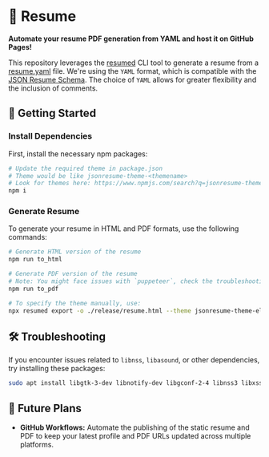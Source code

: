 # 📄 Resume

**Automate your resume PDF generation from YAML and host it on GitHub Pages!**

This repository leverages the [resumed](https://github.com/rbardini/resumed) CLI tool to generate a resume from a [resume.yaml](./resume.yaml) file. We're using the `YAML` format, which is compatible with the [JSON Resume Schema](https://jsonresume.org/schema). The choice of `YAML` allows for greater flexibility and the inclusion of comments.

## 🚀 Getting Started

### Install Dependencies

First, install the necessary npm packages:

```sh
# Update the required theme in package.json
# Theme would be like jsonresume-theme-<themename>
# Look for themes here: https://www.npmjs.com/search?q=jsonresume-theme
npm i
```

### Generate Resume

To generate your resume in HTML and PDF formats, use the following commands:

```sh
# Generate HTML version of the resume
npm run to_html

# Generate PDF version of the resume
# Note: You might face issues with `puppeteer`, check the troubleshooting guide below
npm run to_pdf

# To specify the theme manually, use:
npx resumed export -o ./release/resume.html --theme jsonresume-theme-elegant
```

## 🛠 Troubleshooting

If you encounter issues related to `libnss`, `libasound`, or other dependencies, try installing these packages:

```sh
sudo apt install libgtk-3-dev libnotify-dev libgconf-2-4 libnss3 libxss1 libasound2
```

## 🎯 Future Plans

- **GitHub Workflows:** Automate the publishing of the static resume and PDF to keep your latest profile and PDF URLs updated across multiple platforms.
